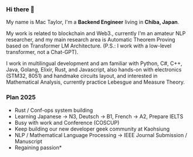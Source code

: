 ### Hi there 🖖

My name is Mac Taylor, I'm a **Backend Engineer** living in **Chiba, Japan**.

My work is related to blockchain and Web3., currently I'm an amateur NLP researcher, and my main research area is Automatic Theorem Proving based on Transformer LM Architecture. (P.S.: I work with a low-level transformer, not a Chat-GPT).

I work in multilingual development and am familiar with Python, C#, C++, Java, Golang, Elixir, Rust, and Javascript, also hands-on with electronics (STM32, 8051) and handmake circuits layout, and interested in Mathematical Analysis, currently practice Lebesgue and Measure Theory.

### Plan 2025

 - Rust / Conf-ops system building
 - Learning Japanese -> N3, Deutsch -> B1, French -> A2, Prepare IELTS
 - Busy with work and Conference (COSCUP)
 - Keep building our new developer geek community at Kaohsiung
 - NLP / Mathematical Language Processing -> IEEE Journal Submission / Manuscript
 - Regaining passion*
